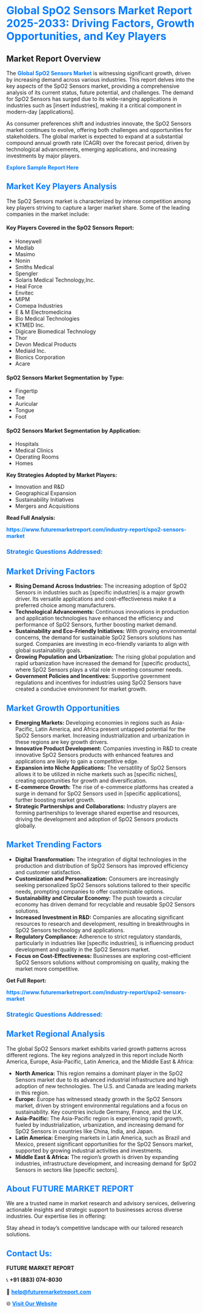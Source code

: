 <h1 style="color: #007BFF;">Global SpO2 Sensors Market Report 2025-2033: Driving Factors, Growth Opportunities, and Key Players</h1>

<section id="overview">
<h2>Market Report Overview</h2>
<p>The <a href="https://www.futuremarketreport.com/industry-report/spo2-sensors-market" style="color: #007BFF; text-decoration: none;"><strong>Global SpO2 Sensors Market</strong></a> is witnessing significant growth, driven by increasing demand across various industries. This report delves into the key aspects of the SpO2 Sensors market, providing a comprehensive analysis of its current status, future potential, and challenges. The demand for SpO2 Sensors has surged due to its wide-ranging applications in industries such as [insert industries], making it a critical component in modern-day [applications].</p>
<p>As consumer preferences shift and industries innovate, the SpO2 Sensors market continues to evolve, offering both challenges and opportunities for stakeholders. The global market is expected to expand at a substantial compound annual growth rate (CAGR) over the forecast period, driven by technological advancements, emerging applications, and increasing investments by major players.</p>
</section>

<section id="overview">
<p><a href="https://www.futuremarketreport.com/request-sample/reportId=56598" style="color: #007BFF; text-decoration: none;"><strong>Explore Sample Report Here</strong></a></p>
</section>

<section id="key-players">
<h2 style="color: #007BFF;">Market Key Players Analysis</h2>
<p>The SpO2 Sensors market is characterized by intense competition among key players striving to capture a larger market share. Some of the leading companies in the market include:</p>
<h4>Key Players Covered in the SpO2 Sensors Report:</h4>
<ul><li>Honeywell</li><li>Medlab</li><li>Masimo</li><li>Nonin</li><li>Smiths Medical</li><li>Spengler</li><li>Solaris Medical Technology,Inc.</li><li>Heal Force</li><li>Envitec</li><li>MIPM</li><li>Comepa Industries</li><li>E &amp; M Electromedicina</li><li>Bio Medical Technologies</li><li>KTMED Inc.</li><li>Digicare Biomedical Technology</li><li>Thor</li><li>Devon Medical Products</li><li>Mediaid Inc.</li><li>Bionics Corporation</li><li>Acare</li></ul>
<h4>SpO2 Sensors Market Segmentation by Type:</h4>
<ul><li>Fingertip</li><li>Toe</li><li>Auricular</li><li>Tongue</li><li>Foot</li></ul>

<h4>SpO2 Sensors Market Segmentation by Application:</h4>
<ul><li>Hospitals</li><li>Medical Clinics</li><li>Operating Rooms</li><li>Homes</li></ul>
<p><strong>Key Strategies Adopted by Market Players:</strong></p>
<ul>
<li>Innovation and R&D</li>
<li>Geographical Expansion</li>
<li>Sustainability Initiatives</li>
<li>Mergers and Acquisitions</li>
</ul>
</section>

<section>
<p><strong>Read Full Analysis: </strong></p><a href="https://www.futuremarketreport.com/industry-report/spo2-sensors-market" style="color: #007BFF; text-decoration: none;"><strong>https://www.futuremarketreport.com/industry-report/spo2-sensors-market</strong></a>
<h3 style="color: #007BFF;">Strategic Questions Addressed:</h3>
</section>

<section id="driving-factors">
<h2 style="color: #007BFF;">Market Driving Factors</h2>
<ul>
<li><strong>Rising Demand Across Industries:</strong> The increasing adoption of SpO2 Sensors in industries such as [specific industries] is a major growth driver. Its versatile applications and cost-effectiveness make it a preferred choice among manufacturers.</li>
<li><strong>Technological Advancements:</strong> Continuous innovations in production and application technologies have enhanced the efficiency and performance of SpO2 Sensors, further boosting market demand.</li>
<li><strong>Sustainability and Eco-Friendly Initiatives:</strong> With growing environmental concerns, the demand for sustainable SpO2 Sensors solutions has surged. Companies are investing in eco-friendly variants to align with global sustainability goals.</li>
<li><strong>Growing Population and Urbanization:</strong> The rising global population and rapid urbanization have increased the demand for [specific products], where SpO2 Sensors plays a vital role in meeting consumer needs.</li>
<li><strong>Government Policies and Incentives:</strong> Supportive government regulations and incentives for industries using SpO2 Sensors have created a conducive environment for market growth.</li>
</ul>
</section>

<section id="growth-opportunities">
<h2 style="color: #007BFF;">Market Growth Opportunities</h2>
<ul>
<li><strong>Emerging Markets:</strong> Developing economies in regions such as Asia-Pacific, Latin America, and Africa present untapped potential for the SpO2 Sensors market. Increasing industrialization and urbanization in these regions are key growth drivers.</li>
<li><strong>Innovative Product Development:</strong> Companies investing in R&D to create innovative SpO2 Sensors products with enhanced features and applications are likely to gain a competitive edge.</li>
<li><strong>Expansion into Niche Applications:</strong> The versatility of SpO2 Sensors allows it to be utilized in niche markets such as [specific niches], creating opportunities for growth and diversification.</li>
<li><strong>E-commerce Growth:</strong> The rise of e-commerce platforms has created a surge in demand for SpO2 Sensors used in [specific applications], further boosting market growth.</li>
<li><strong>Strategic Partnerships and Collaborations:</strong> Industry players are forming partnerships to leverage shared expertise and resources, driving the development and adoption of SpO2 Sensors products globally.</li>
</ul>
</section>

<section id="trending-factors">
<h2 style="color: #007BFF;">Market Trending Factors</h2>
<ul>
<li><strong>Digital Transformation:</strong> The integration of digital technologies in the production and distribution of SpO2 Sensors has improved efficiency and customer satisfaction.</li>
<li><strong>Customization and Personalization:</strong> Consumers are increasingly seeking personalized SpO2 Sensors solutions tailored to their specific needs, prompting companies to offer customizable options.</li>
<li><strong>Sustainability and Circular Economy:</strong> The push towards a circular economy has driven demand for recyclable and reusable SpO2 Sensors solutions.</li>
<li><strong>Increased Investment in R&D:</strong> Companies are allocating significant resources to research and development, resulting in breakthroughs in SpO2 Sensors technology and applications.</li>
<li><strong>Regulatory Compliance:</strong> Adherence to strict regulatory standards, particularly in industries like [specific industries], is influencing product development and quality in the SpO2 Sensors market.</li>
<li><strong>Focus on Cost-Effectiveness:</strong> Businesses are exploring cost-efficient SpO2 Sensors solutions without compromising on quality, making the market more competitive.</li>
</ul>
</section>

<section>
<p><strong>Get Full Report: </strong></p><a href="https://www.futuremarketreport.com/industry-report/spo2-sensors-market" style="color: #007BFF; text-decoration: none;"><strong>https://www.futuremarketreport.com/industry-report/spo2-sensors-market</strong></a>
<h3 style="color: #007BFF;">Strategic Questions Addressed:</h3>
</section>


<section id="regional-analysis">
<h2 style="color: #007BFF;">Market Regional Analysis</h2>
<p>The global SpO2 Sensors market exhibits varied growth patterns across different regions. The key regions analyzed in this report include North America, Europe, Asia-Pacific, Latin America, and the Middle East & Africa:</p>
<ul>
<li><strong>North America:</strong> This region remains a dominant player in the SpO2 Sensors market due to its advanced industrial infrastructure and high adoption of new technologies. The U.S. and Canada are leading markets in this region.</li>
<li><strong>Europe:</strong> Europe has witnessed steady growth in the SpO2 Sensors market, driven by stringent environmental regulations and a focus on sustainability. Key countries include Germany, France, and the U.K.</li>
<li><strong>Asia-Pacific:</strong> The Asia-Pacific region is experiencing rapid growth, fueled by industrialization, urbanization, and increasing demand for SpO2 Sensors in countries like China, India, and Japan.</li>
<li><strong>Latin America:</strong> Emerging markets in Latin America, such as Brazil and Mexico, present significant opportunities for the SpO2 Sensors market, supported by growing industrial activities and investments.</li>
<li><strong>Middle East & Africa:</strong> The region’s growth is driven by expanding industries, infrastructure development, and increasing demand for SpO2 Sensors in sectors like [specific sectors].</li>
</ul>
</section>

<footer>
<h2 style="color: #007BFF;">About FUTURE MARKET REPORT</h2>
<p>We are a trusted name in market research and advisory services, delivering actionable insights and strategic support to businesses across diverse industries. Our expertise lies in offering:</p>

<p>Stay ahead in today’s competitive landscape with our tailored research solutions.</p>

<h2 style="color: #007BFF;">Contact Us:</h2>
<p><strong>FUTURE MARKET REPORT</strong></p>
<p>📞 <strong>+91 (883) 074-8030</strong></p>
<p>📧 <strong><a href="mailto:help@futuremarketreport.com" style="color: #007BFF;">help@futuremarketreport.com</a></strong></p>
<p>🌐 <strong><a href="https://www.futuremarketreport.com/" style="color: #007BFF;">Visit Our Website</a></strong></p>
</footer>